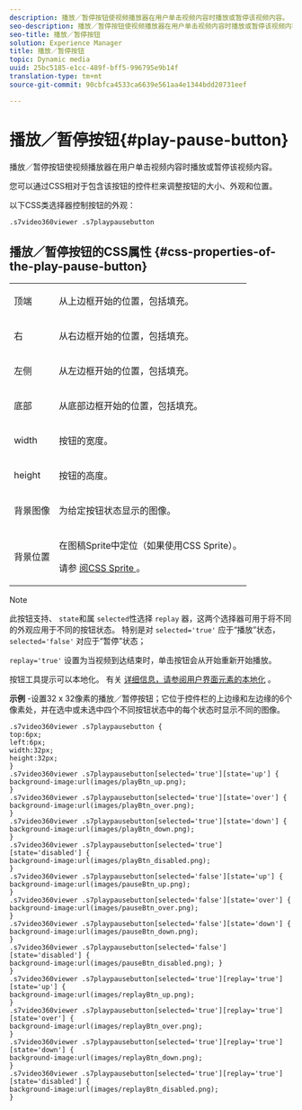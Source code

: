 ```yaml
---
description: 播放／暂停按钮使视频播放器在用户单击视频内容时播放或暂停该视频内容。
seo-description: 播放／暂停按钮使视频播放器在用户单击视频内容时播放或暂停该视频内容。
seo-title: 播放／暂停按钮
solution: Experience Manager
title: 播放／暂停按钮
topic: Dynamic media
uuid: 25bc5185-e1cc-489f-bff5-996795e9b14f
translation-type: tm+mt
source-git-commit: 90cbfca4533ca6639e561aa4e1344bdd20731eef

---
```



# 播放／暂停按钮{#play-pause-button}

播放／暂停按钮使视频播放器在用户单击视频内容时播放或暂停该视频内容。

<!--<a id="section_061E550C1C1D4DB2BD663A898895B38C"></a>-->

您可以通过CSS相对于包含该按钮的控件栏来调整按钮的大小、外观和位置。

以下CSS类选择器控制按钮的外观：

```
.s7video360viewer .s7playpausebutton
```

## 播放／暂停按钮的CSS属性 {#css-properties-of-the-play-pause-button}

<table id="table_C48C56E696304C9BAFEE71BA9EA9A174"> 
 <tbody> 
  <tr> 
   <td colname="col1"> <p> <span class="codeph"> 顶端 </span> </p> </td> 
   <td colname="col2"> <p>从上边框开始的位置，包括填充。 </p> </td> 
  </tr> 
  <tr> 
   <td colname="col1"> <p> <span class="codeph"> 右 </span> </p> </td> 
   <td colname="col2"> <p>从右边框开始的位置，包括填充。 </p> </td> 
  </tr> 
  <tr> 
   <td colname="col1"> <p> <span class="codeph"> 左侧 </span> </p> </td> 
   <td colname="col2"> <p>从左边框开始的位置，包括填充。 </p> </td> 
  </tr> 
  <tr> 
   <td colname="col1"> <p> <span class="codeph"> 底部 </span> </p> </td> 
   <td colname="col2"> <p> 从底部边框开始的位置，包括填充。 </p> </td> 
  </tr> 
  <tr> 
   <td colname="col1"> <p> <span class="codeph"> width </span> </p> </td> 
   <td colname="col2"> <p>按钮的宽度。 </p> </td> 
  </tr> 
  <tr> 
   <td colname="col1"> <p> <span class="codeph"> height </span> </p> </td> 
   <td colname="col2"> <p>按钮的高度。 </p> </td> 
  </tr> 
  <tr> 
   <td colname="col1"> <p> <span class="codeph"> 背景图像 </span> </p> </td> 
   <td colname="col2"> <p>为给定按钮状态显示的图像。 </p> </td> 
  </tr> 
  <tr> 
   <td colname="col1"> <p> <span class="codeph"> 背景位置 </span> </p> </td> 
   <td colname="col2"> <p> 在图稿Sprite中定位（如果使用CSS Sprite）。 </p> <p>请参 <a href="../../../c-html5-aem-asset-viewers/c-html5-aem-video360/c-html5-aem-video360-customizingviewer/c-html5-aem-video360-customizingviewer.md#section-9b6d8d601cb441d08214dada7bb4eddc" format="dita" scope="local"> 阅CSS Sprite </a>。 </p> </td> 
  </tr> 
 </tbody> 
</table>

>[!NOTE]
>
>此按钮支持、 `state`和属 `selected`性选择 `replay` 器，这两个选择器可用于将不同的外观应用于不同的按钮状态。 特别是对 `selected='true'` 应于“播放”状态， `selected='false'` 对应于“暂停”状态；
>
>`replay='true'` 设置为当视频到达结束时，单击按钮会从开始重新开始播放。

按钮工具提示可以本地化。 有关 [详细信息，请参阅用户界面元素的本地化](../../../c-html5-aem-asset-viewers/c-html5-aem-video360/c-html5-aem-video360-localization.md#concept-16262b8096474d6c9c018c3e99110dd1) 。

**示例** -设置32 x 32像素的播放／暂停按钮；它位于控件栏的上边缘和左边缘的6个像素处，并在选中或未选中四个不同按钮状态中的每个状态时显示不同的图像。

```
.s7video360viewer .s7playpausebutton { 
top:6px; 
left:6px; 
width:32px; 
height:32px; 
} 
.s7video360viewer .s7playpausebutton[selected='true'][state='up'] { 
background-image:url(images/playBtn_up.png); 
} 
.s7video360viewer .s7playpausebutton[selected='true'][state='over'] {  
background-image:url(images/playBtn_over.png); 
} 
.s7video360viewer .s7playpausebutton[selected='true'][state='down'] {  
background-image:url(images/playBtn_down.png); 
} 
.s7video360viewer .s7playpausebutton[selected='true'][state='disabled'] { 
background-image:url(images/playBtn_disabled.png); 
} 
.s7video360viewer .s7playpausebutton[selected='false'][state='up'] {  
background-image:url(images/pauseBtn_up.png); 
} 
.s7video360viewer .s7playpausebutton[selected='false'][state='over'] {  
background-image:url(images/pauseBtn_over.png); 
} 
.s7video360viewer .s7playpausebutton[selected='false'][state='down'] {  
background-image:url(images/pauseBtn_down.png); 
} 
.s7video360viewer .s7playpausebutton[selected='false'][state='disabled'] {  
background-image:url(images/pauseBtn_disabled.png); } 
} 
.s7video360viewer .s7playpausebutton[selected='true'][replay='true'][state='up'] { 
background-image:url(images/replayBtn_up.png); 
} 
.s7video360viewer .s7playpausebutton[selected='true'][replay='true'][state='over'] {  
background-image:url(images/replayBtn_over.png); 
} 
.s7video360viewer .s7playpausebutton[selected='true'][replay='true'][state='down'] {  
background-image:url(images/replayBtn_down.png); 
} 
.s7video360viewer .s7playpausebutton[selected='true'][replay='true'][state='disabled'] { 
background-image:url(images/replayBtn_disabled.png); 
}
```

